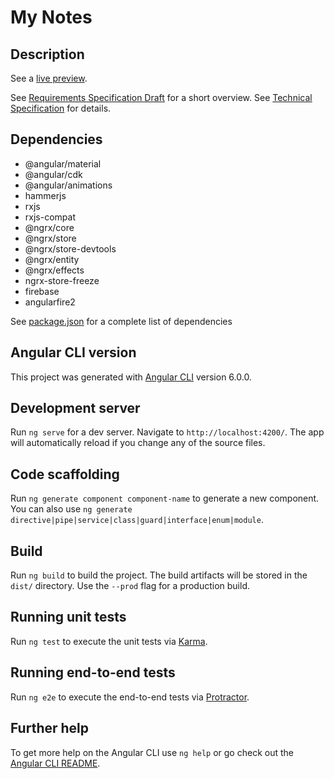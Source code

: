 # My Notes

## Description

See a [live preview](https://my-notes-preview.appspot.com/).

See [Requirements Specification Draft](https://github.com/coder907/my-notes/blob/master/requirements-specification-draft.md) for a short overview.
See [Technical Specification](https://github.com/coder907/my-notes/blob/master/technical-specification.md) for details.

## Dependencies
 - @angular/material
 - @angular/cdk
 - @angular/animations
 - hammerjs
 - rxjs
 - rxjs-compat
 - @ngrx/core
 - @ngrx/store
 - @ngrx/store-devtools
 - @ngrx/entity
 - @ngrx/effects
 - ngrx-store-freeze
 - firebase
 - angularfire2

 See [package.json](https://github.com/coder907/my-notes/blob/master/package.json) for a complete list of dependencies

## Angular CLI version

This project was generated with [Angular CLI](https://github.com/angular/angular-cli) version 6.0.0.

## Development server

Run `ng serve` for a dev server. Navigate to `http://localhost:4200/`. The app will automatically reload if you change any of the source files.

## Code scaffolding

Run `ng generate component component-name` to generate a new component. You can also use `ng generate directive|pipe|service|class|guard|interface|enum|module`.

## Build

Run `ng build` to build the project. The build artifacts will be stored in the `dist/` directory. Use the `--prod` flag for a production build.

## Running unit tests

Run `ng test` to execute the unit tests via [Karma](https://karma-runner.github.io).

## Running end-to-end tests

Run `ng e2e` to execute the end-to-end tests via [Protractor](http://www.protractortest.org/).

## Further help

To get more help on the Angular CLI use `ng help` or go check out the [Angular CLI README](https://github.com/angular/angular-cli/blob/master/README.md).
